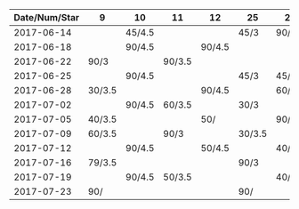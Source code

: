 Date/Num/Star  |  9     | 10     | 11     | 12     | 25     | 26
---------------|--------|--------|--------|--------|--------|--------
2017-06-14     |        | 45/4.5 |        |        | 45/3   | 90/3.5
2017-06-18     |        | 90/4.5 |        | 90/4.5 |        |
2017-06-22     | 90/3   |        | 90/3.5 |        |        |    
2017-06-25     |        | 90/4.5 |        |        | 45/3   | 45/4.5
2017-06-28     | 30/3.5 |        |        | 90/4.5 |        | 60/4
2017-07-02     |        | 90/4.5 | 60/3.5 |        | 30/3   |
2017-07-05     | 40/3.5 |        |        | 50/    |        | 90/4
2017-07-09     | 60/3.5 |        | 90/3   |        | 30/3.5 |
2017-07-12     |        | 90/4.5 |        | 50/4.5 |        | 40/4.5
2017-07-16     | 79/3.5 |        |        |        | 90/3   |
2017-07-19     |        | 90/4.5 | 50/3.5 |        |        | 40/4.5
2017-07-23     | 90/    |        |        |        | 90/    |

